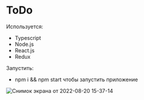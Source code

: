 # ToDo

Используется:
* Typescript
* Node.js
* React.js
* Redux

Запустить: 
* npm i && npm start чтобы запустить приложение

![Снимок экрана от 2022-08-20 15-37-14](https://user-images.githubusercontent.com/72496042/185746530-aab6a1e7-8b7f-4e8f-82ce-6e6d07fb2b41.png)


